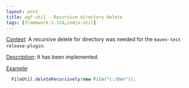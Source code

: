 ```yaml
---
layout: post
title: agf-util - Recursive directory delete
tags: [framework-1-124,codjo-util]
---
```

<u>Context</u>:
A recursive delete for directory was needed for the ```maven-test-release-plugin```.

<u>Description</u>:
It has been implemented.

<u>Example</u>:
```java
  FileUtil.deleteRecursively(new File("c:/Dev"));
```
